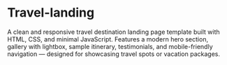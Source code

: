 # Travel-landing
A clean and responsive travel destination landing page template built with HTML, CSS, and minimal JavaScript. Features a modern hero section, gallery with lightbox, sample itinerary, testimonials, and mobile-friendly navigation — designed for showcasing travel spots or vacation packages.
